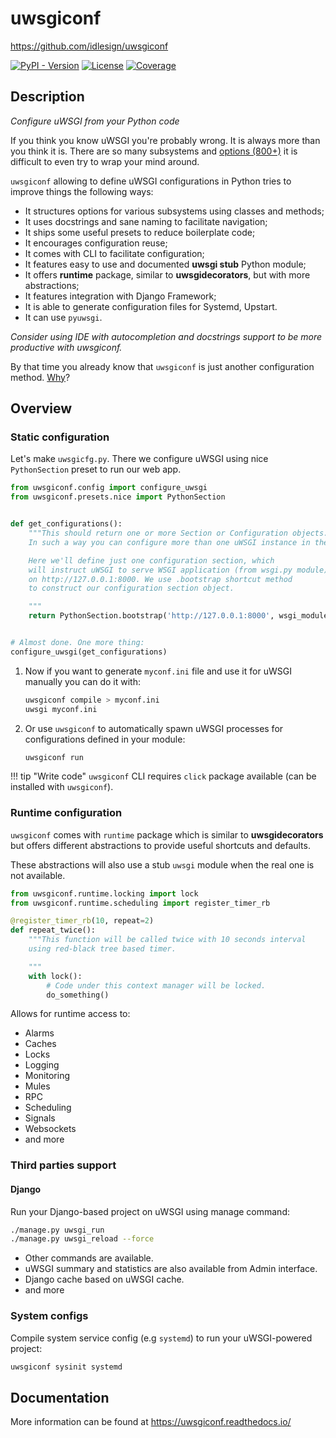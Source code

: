# uwsgiconf

https://github.com/idlesign/uwsgiconf

[![PyPI - Version](https://img.shields.io/pypi/v/uwsgiconf)](https://pypi.python.org/pypi/uwsgiconf)
[![License](https://img.shields.io/pypi/l/uwsgiconf)](https://pypi.python.org/pypi/uwsgiconf)
[![Coverage](https://img.shields.io/coverallsCoverage/github/idlesign/uwsgiconf)](uwsgiconf)

## Description

*Configure uWSGI from your Python code*

If you think you know uWSGI you're probably wrong. It is always more than you think it is.
There are so many subsystems and [options (800+)](http://uwsgi-docs.readthedocs.io/en/latest/Options.html) it is difficult to even try to wrap your mind around.

``uwsgiconf`` allowing to define uWSGI configurations in Python tries to improve things the following ways:

* It structures options for various subsystems using classes and methods;
* It uses docstrings and sane naming to facilitate navigation;
* It ships some useful presets to reduce boilerplate code;
* It encourages configuration reuse;
* It comes with CLI to facilitate configuration;
* It features easy to use and documented **uwsgi stub** Python module;
* It offers **runtime** package, similar to **uwsgidecorators**, but with more abstractions;
* It features integration with Django Framework;
* It is able to generate configuration files for Systemd, Upstart.
* It can use ``pyuwsgi``.


*Consider using IDE with autocompletion and docstrings support to be more productive with uwsgiconf.*

By that time you already know that ``uwsgiconf`` is just another configuration method. [Why](http://uwsgi-docs.readthedocs.io/en/latest/FAQ.html#why-do-you-support-multiple-methods-of-configuration)?

## Overview

### Static configuration

Let's make ``uwsgicfg.py``. There we configure uWSGI using nice ``PythonSection`` preset to run our web app.

``` python
from uwsgiconf.config import configure_uwsgi
from uwsgiconf.presets.nice import PythonSection


def get_configurations():
    """This should return one or more Section or Configuration objects.
    In such a way you can configure more than one uWSGI instance in the same place.

    Here we'll define just one configuration section, which
    will instruct uWSGI to serve WSGI application (from wsgi.py module)
    on http://127.0.0.1:8000. We use .bootstrap shortcut method
    to construct our configuration section object.

    """
    return PythonSection.bootstrap('http://127.0.0.1:8000', wsgi_module='/home/idle/myapp/wsgi.py')


# Almost done. One more thing:
configure_uwsgi(get_configurations)
```

1. Now if you want to generate ``myconf.ini`` file and use it for uWSGI manually you can do it with:

    ``` bash
    uwsgiconf compile > myconf.ini
    uwsgi myconf.ini
    ```

2. Or use ``uwsgiconf`` to automatically spawn uWSGI processes for configurations defined in your module:

    ``` bash
    uwsgiconf run
    ```

!!! tip "Write code"
    ``uwsgiconf`` CLI requires ``click`` package available (can be installed with ``uwsgiconf``).


### Runtime configuration

``uwsgiconf`` comes with ``runtime`` package which is similar to **uwsgidecorators** but
offers different abstractions to provide useful shortcuts and defaults.

These abstractions will also use a stub ``uwsgi`` module when the real one is not available.

``` python
from uwsgiconf.runtime.locking import lock
from uwsgiconf.runtime.scheduling import register_timer_rb

@register_timer_rb(10, repeat=2)
def repeat_twice():
    """This function will be called twice with 10 seconds interval
    using red-black tree based timer.

    """
    with lock():
        # Code under this context manager will be locked.
        do_something()
```

Allows for runtime access to:

* Alarms
* Caches
* Locks
* Logging
* Monitoring
* Mules
* RPC
* Scheduling
* Signals
* Websockets
* and more


### Third parties support

#### Django

Run your Django-based project on uWSGI using manage command:

``` bash
./manage.py uwsgi_run
./manage.py uwsgi_reload --force
```

* Other commands are available.
* uWSGI summary and statistics are also available from Admin interface.
* Django cache based on uWSGI cache.
* and more


### System configs

Compile system service config (e.g ``systemd``) to run your uWSGI-powered project:

``` bash
uwsgiconf sysinit systemd
```

## Documentation

More information can be found at https://uwsgiconf.readthedocs.io/
